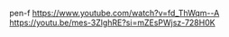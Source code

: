 pen-f
https://www.youtube.com/watch?v=fd_ThWqm--A
https://youtu.be/mes-3ZlghRE?si=mZEsPWjsz-728H0K



